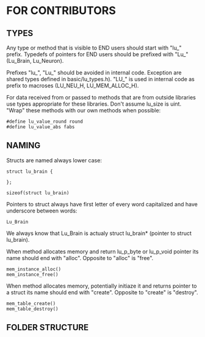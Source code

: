 FOR CONTRIBUTORS
===

TYPES
---

Any type or method that is visible to END users should start with "lu_" prefix. 
Typedefs of pointers for END users should be prefixed with "Lu_" (Lu_Brain, Lu_Neuron).

Prefixes "lu_", "Lu_" should be avoided in internal code. 
Exception are shared types defined in basic/lu_types.h). 
"LU_" is used in internal code as prefix to macroses (LU_NEU_H, LU_MEM_ALLOC_H).

For data received from or passed to methods that are from outside libraries use types appropriate for 
these libraries. Don't assume lu_size is uint. "Wrap" these methods with our own methods when possible:

	#define lu_value_round round 
	#define lu_value_abs fabs

NAMING 
---

Structs are named always lower case:

	struct lu_brain {

	};

	sizeof(struct lu_brain)

Pointers to struct always have first letter of every word capitalized and have underscore between words:
	
	Lu_Brain

We always know that Lu_Brain is actualy struct lu_brain* (pointer to struct lu_brain).

When method allocates memory and return lu_p_byte or lu_p_void pointer its name should end with "alloc". Opposite
to "alloc" is "free". 

	mem_instance_alloc()
	mem_instance_free()

When method allocates memory, potentially initiaze it and returns pointer to a struct its name should end with "create". 
Opposite to "create" is "destroy".

	mem_table_create()
	mem_table_destroy()



FOLDER STRUCTURE
---






